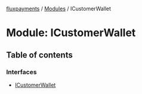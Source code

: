 [fluxpayments](../README.md) / [Modules](../modules.md) / ICustomerWallet

# Module: ICustomerWallet

## Table of contents

### Interfaces

- [ICustomerWallet](../interfaces/ICustomerWallet.ICustomerWallet.md)
